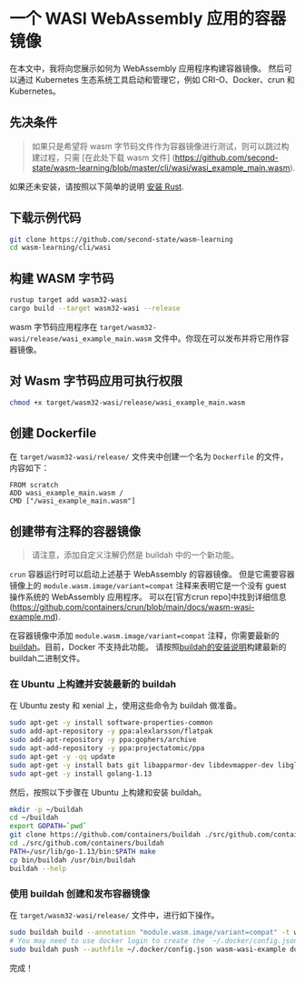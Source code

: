 # 一个 WASI WebAssembly 应用的容器镜像

在本文中，我将向您展示如何为 WebAssembly 应用程序构建容器镜像。 然后可以通过 Kubernetes 生态系统工具启动和管理它，例如 CRI-O、Docker、crun 和 Kubernetes。

## 先决条件

> 如果只是希望将 wasm 字节码文件作为容器镜像进行测试，则可以跳过构建过程，只需 [在此处下载 wasm 文件] (https://github.com/second-state/wasm-learning/blob/master/cli/wasi/wasi_example_main.wasm).

如果还未安装，请按照以下简单的说明 [安装 Rust](https://www.rust-lang.org/tools/install).

## 下载示例代码

```bash
git clone https://github.com/second-state/wasm-learning
cd wasm-learning/cli/wasi
```

## 构建 WASM 字节码

```bash
rustup target add wasm32-wasi
cargo build --target wasm32-wasi --release
```

wasm 字节码应用程序在 `target/wasm32-wasi/release/wasi_example_main.wasm` 文件中。你现在可以发布并将它用作容器镜像。 

## 对 Wasm 字节码应用可执行权限

```bash
chmod +x target/wasm32-wasi/release/wasi_example_main.wasm
```

## 创建 Dockerfile

在 `target/wasm32-wasi/release/` 文件夹中创建一个名为 `Dockerfile` 的文件，内容如下：

```
FROM scratch
ADD wasi_example_main.wasm /
CMD ["/wasi_example_main.wasm"]
```

## 创建带有注释的容器镜像

> 请注意，添加自定义注解仍然是 buildah 中的一个新功能。

`crun` 容器运行时可以启动上述基于 WebAssembly 的容器镜像。 但是它需要容器镜像上的 `module.wasm.image/variant=compat` 注释来表明它是一个没有 guest 操作系统的 WebAssembly 应用程序。 可以在[官方crun repo]中找到详细信息(https://github.com/containers/crun/blob/main/docs/wasm-wasi-example.md).

在容器镜像中添加 `module.wasm.image/variant=compat` 注释，你需要最新的 [buildah](https://buildah.io/)。目前，Docker 不支持此功能。 请按照[buildah的安装说明](https://github.com/containers/buildah/blob/main/install.md)构建最新的buildah二进制文件。

### 在 Ubuntu 上构建并安装最新的 buildah

在 Ubuntu zesty 和 xenial 上，使用这些命令为 buildah 做准备。

```bash
sudo apt-get -y install software-properties-common
sudo add-apt-repository -y ppa:alexlarsson/flatpak
sudo add-apt-repository -y ppa:gophers/archive
sudo apt-add-repository -y ppa:projectatomic/ppa
sudo apt-get -y -qq update
sudo apt-get -y install bats git libapparmor-dev libdevmapper-dev libglib2.0-dev libgpgme11-dev libseccomp-dev libselinux1-dev skopeo-containers go-md2man
sudo apt-get -y install golang-1.13
```

然后，按照以下步骤在 Ubuntu 上构建和安装 buildah。

```bash
mkdir -p ~/buildah
cd ~/buildah
export GOPATH=`pwd`
git clone https://github.com/containers/buildah ./src/github.com/containers/buildah
cd ./src/github.com/containers/buildah
PATH=/usr/lib/go-1.13/bin:$PATH make
cp bin/buildah /usr/bin/buildah
buildah --help
```

### 使用 buildah 创建和发布容器镜像

在 `target/wasm32-wasi/release/` 文件中，进行如下操作。

```bash
sudo buildah build --annotation "module.wasm.image/variant=compat" -t wasm-wasi-example .
# You may need to use docker login to create the `~/.docker/config.json` for auth.
sudo buildah push --authfile ~/.docker/config.json wasm-wasi-example docker://docker.io/hydai/wasm-wasi-example:with-wasm-annotation
```

完成！
